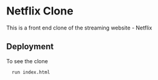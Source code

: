 
# Netflix Clone

This is a front end clone of the streaming website - Netflix


## Deployment

To see the clone

```bash
  run index.html
```


